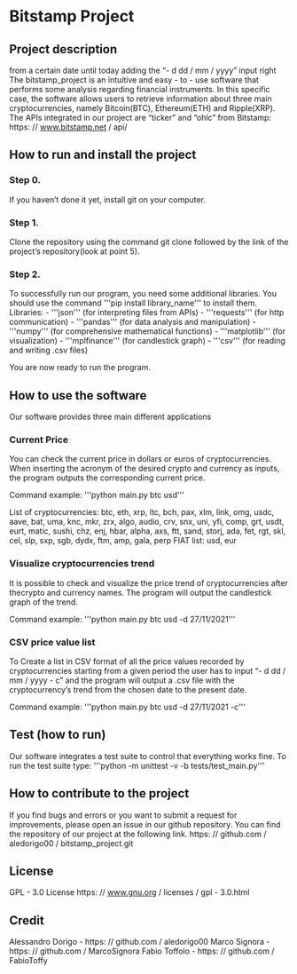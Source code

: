 # Bitstamp Project

## Project description
from a certain date until today adding the “- d dd / mm / yyyy” input right
The bitstamp_project is an intuitive and easy - to - use software that performs
some analysis regarding financial instruments.
In this specific case, the software allows users to retrieve information about
three main cryptocurrencies, namely Bitcoin(BTC), Ethereum(ETH) and
Ripple(XRP).
The APIs integrated in our project are “ticker” and “ohlc” from Bitstamp:
    https: // www.bitstamp.net / api/

## How to run and install the project
### Step 0.
If you haven’t done it yet, install git on your computer.

### Step 1.
Clone the repository using the command git clone followed by the link of
the project’s repository(look at point 5).

### Step 2.
To successfully run our program, you need some additional libraries.
You should use the command '''pip install library_name''' to install them.
Libraries:
    - '''json''' (for interpreting files from APIs)
    - '''requests''' (for http communication)
    - '''pandas''' (for data analysis and manipulation)
    - '''numpy''' (for comprehensive mathematical functions)
    - '''matplotlib''' (for visualization)
    - '''mplfinance''' (for candlestick graph)
    - '''csv''' (for reading and writing .csv files)

You are now ready to run the program.

## How to use the software
Our software provides three main different applications

### Current Price
You can check the current price in dollars or euros of cryptocurrencies.
When inserting the acronym of the desired crypto and currency as inputs,
the program outputs the corresponding current price.

Command example: '''python main.py btc usd'''

List of cryptocurrencies: btc, eth, xrp, ltc, bch, pax, xlm,
link, omg, usdc, aave, bat, uma, knc, mkr, zrx,
algo, audio, crv, snx, uni, yfi, comp, grt, usdt,
eurt, matic, sushi, chz, enj, hbar, alpha, axs,
ftt, sand, storj, ada, fet, rgt, skl, cel, slp,
sxp, sgb, dydx, ftm, amp, gala, perp
FIAT list: usd, eur

### Visualize cryptocurrencies trend
It is possible to check and visualize the price trend of cryptocurrencies
after thecrypto and currency names. The program will output the candlestick
graph of the trend.

Command example: '''python main.py btc usd -d 27/11/2021'''

### CSV price value list
To Create a list in CSV format of all the price values recorded by
cryptocurrencies starting from a given period the user has to input
“- d dd / mm / yyyy - c” and the program will output a .csv file with the
cryptocurrency’s trend from the chosen date to the present date.

Command example: '''python main.py btc usd -d 27/11/2021 -c'''


## Test (how to run)
Our software integrates a test suite to control that everything works fine.
To run the test suite type: '''python -m unittest -v -b tests/test_main.py'''

## How to contribute to the project
If you find bugs and errors or you want to submit a request for improvements,
please open an issue in our github repository. You can find the repository of
our project at the following link.
https: // github.com / aledorigo00 / bitstamp_project.git

## License
GPL - 3.0 License https: // www.gnu.org / licenses / gpl - 3.0.html


## Credit
Alessandro Dorigo - https: // github.com / aledorigo00
Marco Signora - https: // github.com / MarcoSignora
Fabio Toffolo - https: // github.com / FabioToffy
